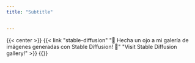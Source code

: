 ```yaml
---
title: "Subtitle"


---
```


{{< center >}} {{< link "stable-diffusion" "👀 Hecha un ojo a mi galería de imágenes generadas con Stable Diffusion! 👀" "Visit Stable Diffusion gallery!" >}} {{</center >}}
